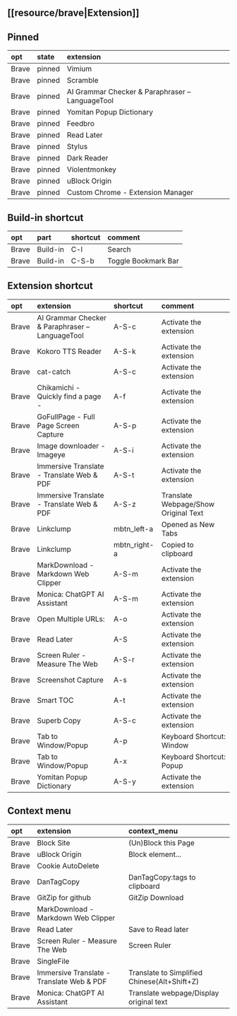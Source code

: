 ## [[resource/brave|Extension]]

## Pinned

|opt|state|extension|
|:-|:-|:-|
|Brave|pinned|Vimium|
|Brave|pinned|Scramble|
|Brave|pinned|AI Grammar Checker & Paraphraser – LanguageTool|
|Brave|pinned|Yomitan Popup Dictionary|
|Brave|pinned|Feedbro|
|Brave|pinned|Read Later|
|Brave|pinned|Stylus|
|Brave|pinned|Dark Reader|
|Brave|pinned|Violentmonkey|
|Brave|pinned|uBlock Origin|
|Brave|pinned|Custom Chrome - Extension Manager|

## Build-in shortcut

|opt|part|shortcut|comment|
|:-|:-|:-|:-|
|Brave|Build-in|C-l|Search|
|Brave|Build-in|C-S-b|Toggle Bookmark Bar|

## Extension shortcut

|opt|extension|shortcut|comment|
|:-|:-|:-|:-|
|Brave|AI Grammar Checker & Paraphraser – LanguageTool|A-S-c|Activate the extension|
|Brave|Kokoro TTS Reader|A-S-k|Activate the extension|
|Brave|cat-catch|A-S-c|Activate the extension|
|Brave|Chikamichi - Quickly find a page -|A-f|Activate the extension|
|Brave|GoFullPage - Full Page Screen Capture|A-S-p|Activate the extension|
|Brave|Image downloader - Imageye|A-S-i|Activate the extension|
|Brave|Immersive Translate - Translate Web & PDF|A-S-t|Activate the extension|
|Brave|Immersive Translate - Translate Web & PDF|A-S-z|Translate Webpage/Show Original Text|
|Brave|Linkclump|mbtn_left-a|Opened as New Tabs|
|Brave|Linkclump|mbtn_right-a|Copied to clipboard|
|Brave|MarkDownload - Markdown Web Clipper|A-S-m|Activate the extension|
|Brave|Monica: ChatGPT AI Assistant|A-S-m|Activate the extension|
|Brave|Open Multiple URLs:|A-o|Activate the extension|
|Brave|Read Later|A-S|Activate the extension|
|Brave|Screen Ruler - Measure The Web|A-S-r|Activate the extension|
|Brave|Screenshot Capture|A-s|Activate the extension|
|Brave|Smart TOC|A-t|Activate the extension|
|Brave|Superb Copy|A-S-c|Activate the extension|
|Brave|Tab to Window/Popup|A-p|Keyboard Shortcut: Window|
|Brave|Tab to Window/Popup|A-x|Keyboard Shortcut: Popup|
|Brave|Yomitan Popup Dictionary|A-S-y|Activate the extension|

## Context menu

|opt|extension|context_menu|
|:-|:-|:-|
|Brave|Block Site|(Un)Block this Page|
|Brave|uBlock Origin|Block element...|
|Brave|Cookie AutoDelete||
|Brave|DanTagCopy|DanTagCopy:tags to clipboard|
|Brave|GitZip for github|GitZip Download|
|Brave|MarkDownload - Markdown Web Clipper||
|Brave|Read Later|Save to Read later|
|Brave|Screen Ruler - Measure The Web|Screen Ruler|
|Brave|SingleFile||
|Brave|Immersive Translate - Translate Web & PDF|Translate to Simplified Chinese(Alt+Shift+Z)|
|Brave|Monica: ChatGPT AI Assistant|Translate webpage/Display original text|